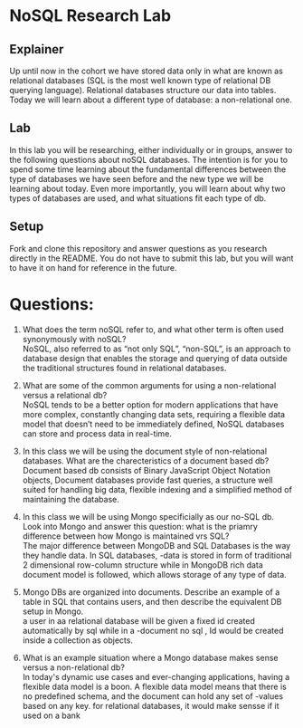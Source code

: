 # NoSQL Research Lab

## Explainer
Up until now in the cohort we have stored data only in what are known as relational databases (SQL is the most well known type of relational DB querying language). Relational databases structure our data into tables. Today we will learn about a different type of database: a non-relational one. 

## Lab

In this lab you will be researching, either individually or in groups, answer to the following questions about noSQL databases. The intention is for you to spend some time learning about the fundamental differences between the type of databases we have seen before and the new type we will be learning about today. Even more importantly, you will learn about why two types of databases are used, and what situations fit each type of db. 

## Setup

Fork and clone this repository and answer questions as you research directly in the README. You do not have to submit this lab, but you will want to have it on hand for reference in the future. 

# Questions:
1. What does the term noSQL refer to, and what other term is often used synonymously with noSQL?\
   NoSQL, also referred to as “not only SQL”, “non-SQL”, is an approach to database design that enables the storage and querying of data outside the traditional structures found in relational databases.
   
2. What are some of the common arguments for using a non-relational versus a relational db?\
   NoSQL tends to be a better option for modern applications that have more complex, constantly changing data sets, requiring a flexible data model that doesn’t need to be immediately defined, NoSQL databases can store and process data in real-time.
3. In this class we will be using the document style of non-relational databases. What are the  charecteristics of a document based db?\
   Document based db consists of Binary JavaScript Object Notation objects, Document databases provide fast queries, a structure well suited for handling big data, flexible indexing and a simplified method of maintaining the database. 
4. In this class we will be using Mongo specificially as our no-SQL db. Look into Mongo and answer this question: what is the priamry difference between how Mongo is maintained vrs SQL?\
   The major difference between MongoDB and SQL Databases is the way they handle data. In SQL databases, -data is stored in form of traditional 2 dimensional row-column structure while in MongoDB rich data document model is followed, which allows storage of any type of data.
   
5. Mongo DBs are organized into documents. Describe an example of a table in SQL that contains users, and then describe the equivalent DB setup in Mongo. \
    a user in aa relational database will be given a fixed id created automatically by sql while in a -document no sql , Id would be created inside a collection as objects.

6. What is an example situation where a Mongo database makes sense versus a non-relational db?\
    In today's dynamic use cases and ever-changing applications, having a flexible data model is a boon. A flexible data model means that there is no predefined schema, and the document can hold any set of -values based on any key.
   for relational databases, it would make sensse if it used on a bank 

    


